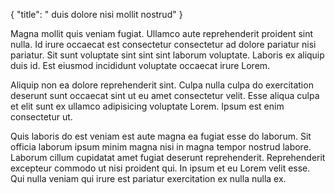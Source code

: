 {
  "title": " duis dolore nisi mollit nostrud"
}

Magna mollit quis veniam fugiat. Ullamco aute reprehenderit proident sint nulla. Id irure occaecat est consectetur consectetur ad dolore pariatur nisi pariatur. Sit sunt voluptate sint sint sint laborum voluptate. Laboris ex aliquip duis id. Est eiusmod incididunt voluptate occaecat irure Lorem.

Aliquip non ea dolore reprehenderit sint. Culpa nulla culpa do exercitation deserunt sunt occaecat sint ut eu amet consectetur velit. Esse aliqua culpa et elit sunt ex ullamco adipisicing voluptate Lorem. Ipsum est enim consectetur ut.

Quis laboris do est veniam est aute magna ea fugiat esse do laborum. Sit officia laborum ipsum minim magna nisi in magna tempor nostrud labore. Laborum cillum cupidatat amet fugiat deserunt reprehenderit. Reprehenderit excepteur commodo ut nisi proident qui. In ipsum et eu Lorem velit esse. Qui nulla veniam qui irure est pariatur exercitation ex nulla nulla ex.